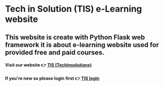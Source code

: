 # Tech in Solution (TIS) e-Learning website

## This website is create with Python Flask web framework it is about e-learning website used for provided free and paid courses.

#### Visit our website :point_right: [TIS (Techinsolutions)](http://techinsolutions.pythonanywhere.com)

#### If you're new so please login first :point_right: [TIS login](http://techinsolutions.pythonanywhere.com/login)

